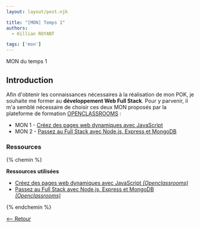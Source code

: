 ```yaml
---
layout: layout/post.njk

title: "[MON] Temps 1"
authors:
  - Killian ROYANT

tags: ['mon']
---
```


<!-- début résumé -->

MON du temps 1
<!-- fin résumé -->

## Introduction

Afin d'obtenir les connaissances nécessaires à la réalisation de mon POK, je souhaite me former au **développement Web Full Stack**. Pour y parvenir, il m'a semblé nécessaire de choisir ces deux MON proposés par la plateforme de formation [OPENCLASSROOMS](https://openclassrooms.com/fr) :

- MON 1 - [Créez des pages web dynamiques avec JavaScript](js/)
- MON 2 - [Passez au Full Stack avec Node.js, Express et MongoDB](fullstack/)

### Ressources

{% chemin %}

**Ressources utilisées**

- [Créez des pages web dynamiques avec JavaScript *(Openclassrooms)*](https://openclassrooms.com/fr/courses/7697016-creez-des-pages-web-dynamiques-avec-javascript)
- [Passez au Full Stack avec Node.js, Express et MongoDB *(Openclassrooms)*](https://openclassrooms.com/fr/courses/6390246-passez-au-full-stack-avec-node-js-express-et-mongodb)

{% endchemin %}

[<-- Retour](../)
